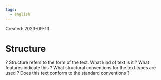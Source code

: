 ```yaml
---
tags:
  - english
---
```

Created: 2023-09-13

# Structure
?
Structure refers to the form of the text. What kind of text is it ? What features indicate this ? What structural conventions for the text types are used ? Does this text conform to the standard conventions ?
<!--SR:!2023-11-26,38,210-->